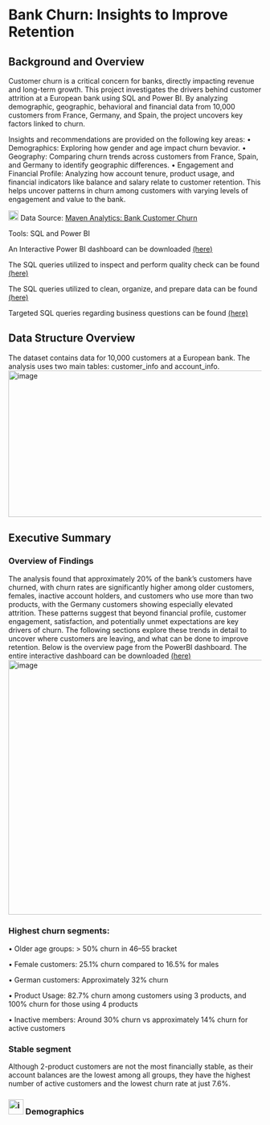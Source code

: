 # Bank Churn: Insights to Improve Retention
## Background and Overview
Customer churn is a critical concern for banks, directly impacting revenue and long-term growth. This project investigates the drivers behind customer attrition at a European bank using SQL and Power BI. By analyzing demographic, geographic, behavioral and financial data from 10,000 customers from France, Germany, and Spain, the project uncovers key factors linked to churn.

Insights and recommendations are provided on the following key areas:
•	Demographics: Exploring how gender and age impact churn bevavior.
•	Geography: Comparing churn trends across customers from France, Spain, and Germany to identify geographic differences.
•	Engagement and Financial Profile: Analyzing how account tenure, product usage, and financial indicators like balance and salary relate to customer retention. This helps uncover patterns in churn among customers with varying levels of engagement and value to the bank.

<img width="20" height="20" alt="image" src="https://github.com/user-attachments/assets/ffcdcd03-ee94-44d5-9f40-5475a9a8c56a" />
Data Source: <a href="https://www.mavenanalytics.io/data-playground?order=date_added%2Cdesc&page=2">Maven Analytics: Bank Customer Churn</a>

Tools: SQL and Power BI

An Interactive Power BI dashboard can be downloaded <a href="https://app.powerbi.com/view?r=eyJrIjoiMGU0MjYzNDEtODgwMS00Yzg3LTk2NTItZGI5ZDhiMWY0MjRkIiwidCI6IjdkZTZiMWMxLWYzOTMtNGJhNS05NjVkLTU3YjNhMGJhYmEzZiJ9">(here)</a>

The SQL queries utilized to inspect and perform quality check can be found <a href="https://github.com/xuandinh22/Bank-Churn-Insights-to-Improve-Retention/blob/main/inspection_%26_data_quality_checks.sql">(here)</a>

The SQL queries utilized to clean, organize, and prepare data can be found <a href="https://github.com/xuandinh22/Bank-Churn-Insights-to-Improve-Retention/blob/main/clean_%26_prepare_data.sql">(here)</a>

Targeted SQL queries regarding business questions can be found <a href="https://github.com/xuandinh22/Bank-Churn-Insights-to-Improve-Retention/blob/main/business_focused_analytical_queries.sql">(here)</a>

## Data Structure Overview

The dataset contains data for 10,000 customers at a European bank. 
The analysis uses two main tables: customer_info and account_info.
<img width="556" height="291" alt="image" src="https://github.com/user-attachments/assets/0b980bf1-2321-4b1f-a6bd-d22cb1052154" />

## Executive Summary

### Overview of Findings
The analysis found that approximately 20% of the bank’s customers have churned, with churn rates are significantly higher among older customers, females, inactive account holders, and customers who use more than two products, with the Germany customers showing especially elevated attrition. These patterns suggest that beyond financial profile, customer engagement, satisfaction, and potentially unmet expectations are key drivers of churn. The following sections explore these trends in detail to uncover where customers are leaving, and what can be done to improve retention.
Below is the overview page from the PowerBI dashboard. The entire interactive dashboard can be downloaded <a href="https://app.powerbi.com/view?r=eyJrIjoiMGU0MjYzNDEtODgwMS00Yzg3LTk2NTItZGI5ZDhiMWY0MjRkIiwidCI6IjdkZTZiMWMxLWYzOTMtNGJhNS05NjVkLTU3YjNhMGJhYmEzZiJ9">(here)</a>
<img width="915" height="506" alt="image" src="https://github.com/user-attachments/assets/baae268b-500a-4650-abfa-95098b7813bb" />

### Highest churn segments:
•	Older age groups: > 50% churn in 46–55 bracket

•	Female customers: 25.1% churn compared to 16.5% for males

•	German customers: Approximately 32% churn

•	Product Usage: 82.7% churn among customers using 3 products, and 100% churn for those using 4 products

•	Inactive members: Around 30% churn vs approximately 14% churn for active customers

### Stable segment
Although 2-product customers are not the most financially stable, as their account balances are the lowest among all groups, they have the highest number of active customers and the lowest churn rate at just 7.6%.

### <img width="30" height="30" alt="image" src="https://github.com/user-attachments/assets/93c186ba-9850-4f8d-9716-3313247e802d" /> Demographics





